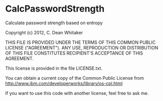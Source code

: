 CalcPasswordStrength
====================
Calculate password strength based on entropy


Copyright (c) 2012, C. Dean Whitaker

THIS FILE IS PROVIDED UNDER THE TERMS OF THIS COMMON PUBLIC LICENSE
("AGREEMENT"). ANY USE, REPRODUCTION OR DISTRIBUTION OF THIS FILE
CONSTITUTES RECIPIENT'S ACCEPTANCE OF THIS AGREEMENT.

This license is provided in the file LICENSE.txt.

You can obtain a current copy of the Common Public License from
 http://www.ibm.com/developerworks/library/os-cpl.html

If you want to use this code with another license, feel free to ask me.

